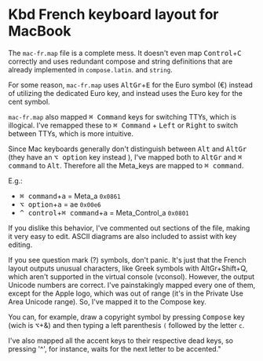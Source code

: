 # Kbd French keyboard layout for MacBook

The `mac-fr.map` file is a complete mess. It doesn't even map <kbd>Control</kbd>+<kbd>C</kbd> correctly and uses redundant compose and string definitions that are already implemented in `compose.latin`. and `string`.

For some reason, `mac-fr.map` uses <kbd>AltGr</kbd>+<kbd>E</kbd> for the Euro symbol (€) instead of utilizing the dedicated Euro key, and instead uses the Euro key for the cent symbol.

`mac-fr.map` also mapped <kbd>⌘ Command</kbd> keys for switching TTYs, which is illogical. I've remapped these to <kbd>⌘ Command</kbd> + <kbd>Left</kbd> or <kbd>Right</kbd> to switch between TTYs, which is more intuitive.

Since Mac keyboards generally don't distinguish between <kbd>Alt</kbd> and <kbd>AltGr</kbd> (they have an <kbd>⌥ option</kbd> key instead ), I've mapped both to <kbd>AltGr</kbd> and <kbd>⌘ command</kbd> to <kbd>Alt</kbd>. Therefore all the Meta_keys are mapped to <kbd>⌘ command</kbd>.

E.g.:
- <kbd>⌘ command</kbd>+<kbd>a</kbd> = Meta_a `0x0861`
- <kbd>⌥ option</kbd>+<kbd>a</kbd> = ae `0x00e6`
- <kbd>^ control</kbd>+<kbd>⌘ command</kbd>+<kbd>a</kbd> = Meta_Control_a `0x0801`

If you dislike this behavior, I've commented out sections of the file, making it very easy to edit. ASCII diagrams are also included to assist with key editing.

If you see question mark (?) symbols, don't panic. It's just that the French layout outputs unusual characters, like Greek symbols with AltGr+Shift+Q, which aren't supported in the virtual console (vconsol). However, the output Unicode numbers are correct. I've painstakingly mapped every one of them, except for the Apple logo, which was out of range (it's in the Private Use Area Unicode range). So, I've mapped it to the Compose key.

You can, for example, draw a copyright symbol by pressing <kbd>Compose</kbd> key (wich is <kbd>⌥</kbd>+&) and then typing a left parenthesis `(` followed by the letter `c`.

I've also mapped all the accent keys to their respective dead keys, so pressing '^', for instance, waits for the next letter to be accented."